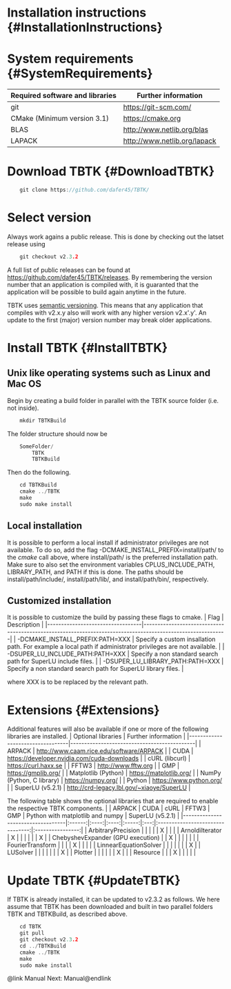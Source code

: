 Installation instructions {#InstallationInstructions}
======

# System requirements {#SystemRequirements}
| Required software and libraries | Further information          |
|---------------------------------|------------------------------|
| git                             | https://git-scm.com/         |
| CMake (Minimum version 3.1)     | https://cmake.org            |
| BLAS                            | http://www.netlib.org/blas   |
| LAPACK                          | http://www.netlib.org/lapack |

# Download TBTK {#DownloadTBTK}

```cpp
	git clone https://github.com/dafer45/TBTK/
```

# Select version
Always work agains a public release.
This is done by checking out the latset release using
```cpp
	git checkout v2.3.2
```
A full list of public releases can be found at https://github.com/dafer45/TBTK/releases.
By remembering the version number that an application is compiled with, it is guaranted that the application will be possible to build again anytime in the future.

TBTK uses [semantic versioning](https://semver.org/spec/v2.0.0.html).
This means that any application that compiles with v2.x.y also will work with any higher version v2.x'.y'.
An update to the first (major) version number may break older applications.

# Install TBTK {#InstallTBTK}
## Unix like operating systems such as Linux and Mac OS
Begin by creating a build folder in parallel with the TBTK source folder (i.e. not inside).
```cpp
	mkdir TBTKBuild
```
The folder structure should now be
```cpp
	SomeFolder/
		TBTK
		TBTKBuild
```
Then do the following.
```cpp
	cd TBTKBuild
	cmake ../TBTK
	make
	sudo make install
```

## Local installation
It is possible to perform a local install if administrator privileges are not available.
To do so, add the flag -DCMAKE_INSTALL_PREFIX=install/path/ to the *cmake* call above, where install/path/ is the preferred installation path.
Make sure to also set the environment variables CPLUS_INCLUDE_PATH, LIBRARY_PATH, and PATH if this is done.
The paths should be install/path/include/, install/path/lib/, and install/path/bin/, respectively.

## Customized installation
It is possible to customize the build by passing these flags to cmake.
| Flag                             | Description                                                                                                |
|----------------------------------|------------------------------------------------------------------------------------------------------------|
| -DCMAKE_INSTALL_PREFIX:PATH=XXX  | Specify a custom insallation path. For example a local path if administrator privileges are not available. |
| -DSUPER_LU_INCLUDE_PATH:PATH=XXX | Specify a non standard search path for SuperLU include files.                                              |
| -DSUPER_LU_LIBRARY_PATH:PATH=XXX | Specify a non standard search path for SuperLU library files.                                              |

where XXX is to be replaced by the relevant path.

# Extensions {#Extensions}
Additional features will also be available if one or more of the following libraries are installed.
| Optional libraries               | Further information                         |
|----------------------------------|---------------------------------------------|
| ARPACK                           | http://www.caam.rice.edu/software/ARPACK    |
| CUDA                             | https://developer.nvidia.com/cuda-downloads |
| cURL (libcurl)                   | https://curl.haxx.se                        |
| FFTW3                            | http://www.fftw.org                         |
| GMP                              | https://gmplib.org/                         |
| Matplotlib (Python)              | https://matplotlib.org/                     |
| NumPy (Python, C library)        | https://numpy.org/                          |
| Python                           | https://www.python.org/                     |
| SuperLU (v5.2.1)                 | http://crd-legacy.lbl.gov/~xiaoye/SuperLU   |

The following table shows the optional libraries that are required to enable the respective TBTK components.
|                                   | ARPACK | CUDA | cURL | FFTW3 | GMP | Python with matplotlib and numpy | SuperLU (v5.2.1) |
|-----------------------------------|:------:|:----:|:----:|:-----:|:---:|:--------------------------------:|:----------------:|
| ArbitraryPrecision                |        |      |      |       | X   |                                  |                  |
| ArnoldiIterator                   | X      |      |      |       |     |                                  | X                |
| ChebyshevExpander (GPU execution) |        | X    |      |       |     |                                  |                  |
| FourierTransform                  |        |      |      | X     |     |                                  |                  |
| LinnearEquationSolver             |        |      |      |       |     |                                  | X                |
| LUSolver                          |        |      |      |       |     |                                  | X                |
| Plotter                           |        |      |      |       |     | X                                |                  |
| Resource                          |        |      | X    |       |     |                                  |                  |

# Update TBTK {#UpdateTBTK}
If TBTK is already installed, it can be updated to v2.3.2 as follows.
We here assume that TBTK has been downloaded and built in two parallel folders TBTK and TBTKBuild, as described above.
```cpp
	cd TBTK
	git pull
	git checkout v2.3.2
	cd ../TBTKBuild
	cmake ../TBTK
	make
	sudo make install
```

@link Manual Next: Manual@endlink

